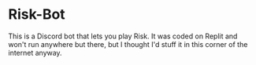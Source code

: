 # Risk-Bot
This is a Discord bot that lets you play Risk. It was coded on Replit and won't run anywhere but there, but I thought I'd stuff it in this corner of the internet anyway.
